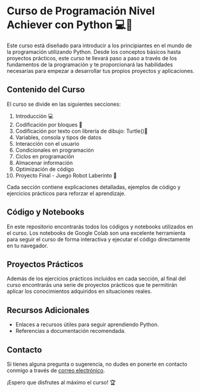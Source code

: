 # Curso de Programación Nivel Achiever con Python 💻🐍

Este curso está diseñado para introducir a los principiantes en el mundo de la programación utilizando Python. Desde los conceptos básicos hasta proyectos prácticos, este curso te llevará paso a paso a través de los fundamentos de la programación y te proporcionará las habilidades necesarias para empezar a desarrollar tus propios proyectos y aplicaciones.

## Contenido del Curso

El curso se divide en las siguientes secciones:

1. Introducción 💻
2. Codificación por bloques 🧱
3. Codificación por texto con librería de dibujo: Turtle()🐢
4. Variables, consola y tipos de datos
5. Interacción con el usuario
6. Condicionales en programación
7. Ciclos en programación
8. Almacenar información
9. Optimización de código
10. Proyecto Final - Juego Robot Laberinto 🤖

Cada sección contiene explicaciones detalladas, ejemplos de código y ejercicios prácticos para reforzar el aprendizaje.

## Código y Notebooks

En este repositorio encontrarás todos los códigos y notebooks utilizados en el curso. Los notebooks de Google Colab son una excelente herramienta para seguir el curso de forma interactiva y ejecutar el código directamente en tu navegador.

## Proyectos Prácticos

Además de los ejercicios prácticos incluidos en cada sección, al final del curso encontrarás una serie de proyectos prácticos que te permitirán aplicar los conocimientos adquiridos en situaciones reales.

## Recursos Adicionales

- Enlaces a recursos útiles para seguir aprendiendo Python.
- Referencias a documentación recomendada.

## Contacto

Si tienes alguna pregunta o sugerencia, no dudes en ponerte en contacto conmigo a través de [correo electrónico](mailto:contacto@santiagolasso.com).

¡Espero que disfrutes al máximo el curso! 🏆
